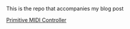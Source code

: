 This is the repo that accompanies my blog post

[Primitive MIDI Controller](https://medium.com/programming-for-music/primitive-midi-controller-8f7a923d4f19)
